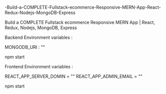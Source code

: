 -Build-a-COMPLETE-Fullstack-ecommerce-Responsive-MERN-App-React-Redux-Nodejs-MongoDB-Express

Build a COMPLETE Fullstack ecommerce Responsive MERN App | React, Redux, Nodejs, MongoDB, Express

Backend Environment variables :

MONGODB_URI  : "" 

npm start 


Frontend Environment variables :

REACT_APP_SERVER_DOMIN = ""
REACT_APP_ADMIN_EMAIL = ""

npm start